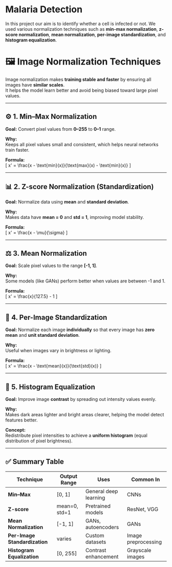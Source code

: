 # Malaria Detection
In this project our aim is to identify whether a cell is infected or not. We used various normalization techniques such as **min-max normalization**, **z-score normalization**, **mean normalization**, **per-image standardization**, and **histogram equalization**.

# 🖼️ Image Normalization Techniques

Image normalization makes **training stable and faster** by ensuring all images have **similar scales**.  
It helps the model learn better and avoid being biased toward large pixel values.

---

## ⚙️ 1. Min–Max Normalization
**Goal:** Convert pixel values from **0–255** to **0–1** range.  

**Why:**  
Keeps all pixel values small and consistent, which helps neural networks train faster.  

**Formula:**  
\[
x' = \frac{x - \text{min}(x)}{\text{max}(x) - \text{min}(x)}
\]

---

## 📊 2. Z-score Normalization (Standardization)
**Goal:** Normalize data using **mean** and **standard deviation**.  

**Why:**  
Makes data have **mean = 0** and **std = 1**, improving model stability.  

**Formula:**  
\[
x' = \frac{x - \mu}{\sigma}
\]

---

## ⚖️ 3. Mean Normalization
**Goal:** Scale pixel values to the range **[-1, 1]**.  

**Why:**  
Some models (like GANs) perform better when values are between -1 and 1.  

**Formula:**  
\[
x' = \frac{x}{127.5} - 1
\]

---

## 🧮 4. Per-Image Standardization
**Goal:** Normalize each image **individually** so that every image has **zero mean** and **unit standard deviation**.  

**Why:**  
Useful when images vary in brightness or lighting.  

**Formula:**  
\[
x' = \frac{x - \text{mean}(x)}{\text{std}(x)}
\]

---

## 🌈 5. Histogram Equalization
**Goal:** Improve image **contrast** by spreading out intensity values evenly.  

**Why:**  
Makes dark areas lighter and bright areas clearer, helping the model detect features better.  

**Concept:**  
Redistribute pixel intensities to achieve a **uniform histogram** (equal distribution of pixel brightness).

---

## ✅ Summary Table

| Technique | Output Range | Uses | Common In |
|------------|--------------|------|------------|
| **Min–Max** | [0, 1] | General deep learning | CNNs |
| **Z-score** | mean=0, std=1 | Pretrained models | ResNet, VGG |
| **Mean Normalization** | [-1, 1] | GANs, autoencoders | GANs |
| **Per-Image Standardization** | varies | Custom datasets | Image preprocessing |
| **Histogram Equalization** | [0, 255] | Contrast enhancement | Grayscale images |
